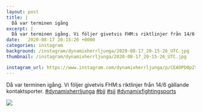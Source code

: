 ```yaml
---
layout: post
title: |
  Då var terminen igång
excerpt: |
  Då var terminen igång. Vi följer givetvis FHM:s riktlinjer från 14/6 gällande kontaktsporter.    
date:   2020-08-17 20:15:26 +0000
categories: instagram
background: /instagram/dynamixherrljunga/2020-08-17_20-15-26_UTC.jpg
thumbnail: /instagram/dynamixherrljunga/2020-08-17_20-15-26_UTC.jpg

instagram_url: https://www.instagram.com/dynamixherrljunga/p/CEAOPD0pZt9
---
```

Då var terminen igång. Vi följer givetvis FHM:s riktlinjer från 14/6 gällande kontaktsporter. [#dynamixherrljunga](https://www.instagram.com/explore/tags/dynamixherrljunga/) [#bjj](https://www.instagram.com/explore/tags/bjj/) [#sjj](https://www.instagram.com/explore/tags/sjj/) [#dynamixfightingsports](https://www.instagram.com/explore/tags/dynamixfightingsports/)



<img src='{{ site.baseurl }}/instagram/dynamixherrljunga/2020-08-17_20-15-26_UTC.jpg' class='img-fluid' />
